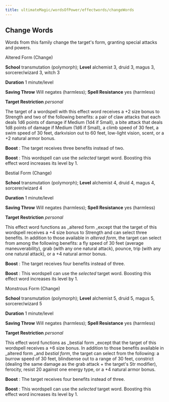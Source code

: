 ```yaml
---
title: ultimateMagic/wordsOfPower/effectwords/changeWords
---
```

## Change Words

Words from this family change the target's form, granting special attacks and powers.

Altered Form (Change)

**School** transmutation (polymorph); **Level** alchemist 3, druid 3, magus 3, sorcerer/wizard 3, witch 3

**Duration** 1 minute/level

**Saving Throw** Will negates (harmless); **Spell Resistance** yes (harmless)

**Target Restriction** _personal_

The target of a wordspell with this effect word receives a +2 size bonus to Strength and two of the following benefits: a pair of claw attacks that each deals 1d6 points of damage if Medium (1d4 if Small), a bite attack that deals 1d8 points of damage if Medium (1d6 if Small), a climb speed of 30 feet, a swim speed of 30 feet, darkvision out to 60 feet, low-light vision, scent, or a +2 natural armor bonus.

**Boost** : The target receives three benefits instead of two.

**Boost** : This wordspell can use the _selected_ target word. Boosting this effect word increases its level by 1.

Bestial Form (Change)

**School** transmutation (polymorph); **Level** alchemist 4, druid 4, magus 4, sorcerer/wizard 4

**Duration** 1 minute/level

**Saving Throw** Will negates (harmless); **Spell Resistance** yes (harmless)

**Target Restriction** _personal_

This effect word functions as _altered form _except that the target of this wordspell receives a +4 size bonus to Strength and can select three benefits. In addition to those available in _altered form_, the target can select from among the following benefits: a fly speed of 30 feet (average maneuverability), grab (with any one natural attack), pounce, trip (with any one natural attack), or a +4 natural armor bonus.

**Boost** : The target receives four benefits instead of three.

**Boost** : This wordspell can use the _selected_ target word. Boosting this effect word increases its level by 1.

Monstrous Form (Change)

**School** transmutation (polymorph); **Level** alchemist 5, druid 5, magus 5, sorcerer/wizard 5

**Duration** 1 minute/level

**Saving Throw** Will negates (harmless); **Spell Resistance** yes (harmless)

**Target Restriction** _personal_

This effect word functions as _bestial form _except that the target of this wordspell receives a +6 size bonus. In addition to those benefits available in _altered form _and _bestial form_, the target can select from the following: a burrow speed of 30 feet, blindsense out to a range of 30 feet, constrict (dealing the same damage as the grab attack + the target's Str modifier), ferocity, resist 20 against one energy type, or a +4 natural armor bonus.

**Boost** : The target receives four benefits instead of three.

**Boost** : This wordspell can use the _selected_ target word. Boosting this effect word increases its level by 1.

